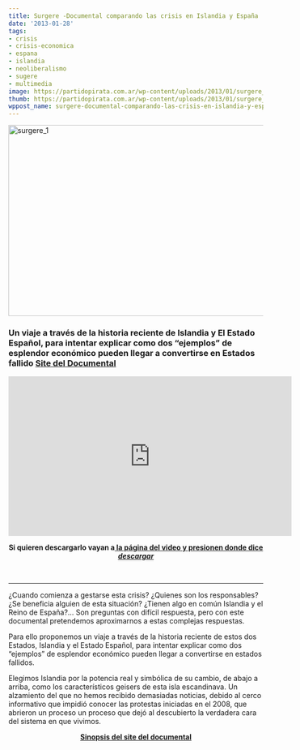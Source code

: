 ```yaml
---
title: Surgere -Documental comparando las crisis en Islandia y España
date: '2013-01-28'
tags:
- crisis
- crisis-economica
- espana
- islandia
- neoliberalismo
- sugere
- multimedia
image: https://partidopirata.com.ar/wp-content/uploads/2013/01/surgere_1.jpg
thumb: https://partidopirata.com.ar/wp-content/uploads/2013/01/surgere_1-150x150.jpg
wppost_name: surgere-documental-comparando-las-crisis-en-islandia-y-espana
---
```


<a href="https://partidopirata.com.ar/wp-content/uploads/2013/01/surgere_1.jpg"><img class="aligncenter size-full wp-image-8316" alt="surgere_1" src="https://partidopirata.com.ar/wp-content/uploads/2013/01/surgere_1.jpg" width="580" height="377" /></a>
<h3>Un viaje a través de la historia reciente de Islandia y El Estado Español, para intentar explicar como dos “ejemplos” de esplendor económico pueden llegar a convertirse en Estados fallido
<a href="http://surgere.org/" target="_blank">Site del Documental</a></h3>
<iframe src="http://www.youtube.com/embed/5vtJM2fI2Lo" height="315" width="560" allowfullscreen="" frameborder="0"></iframe>
<p style="text-align: center;"><strong>Si quieren descargarlo vayan a<a href="https://vimeo.com/51805771" target="_blank"> la página del video y presionen donde dice <i>descargar</i></a></strong></p>
&nbsp;

<hr />

¿Cuando comienza a gestarse esta crisis? ¿Quienes son los responsables? ¿Se beneficia alguien de esta situación? ¿Tienen algo en común Islandia y el Reino de España?… Son preguntas con difícil respuesta, pero con este documental pretendemos aproximarnos a estas complejas respuestas.

Para ello proponemos un viaje a través de la historia reciente de estos dos Estados, Islandia y el Estado Español, para intentar explicar como dos “ejemplos” de esplendor económico pueden llegar a convertirse en estados fallidos.

Elegimos Islandia por la potencia real y simbólica de su cambio, de abajo a arriba, como los característicos geisers de esta isla escandinava. Un alzamiento del que no hemos recibido demasiadas noticias, debido al cerco informativo que impidió conocer las protestas iniciadas en el 2008, que abrieron un proceso un proceso que dejó al descubierto la verdadera cara del sistema en que vivimos.
<p style="text-align: center;"><strong><a href="http://surgere.org/sinopsis/" target="_blank">Sinopsis del site del documental</a></strong></p>
